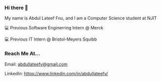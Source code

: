 ### Hi there 👋

<!--
**abdullateefv/abdullateefv** is a ✨ _special_ ✨ repository because its `README.md` (this file) appears on your GitHub profile.

Here are some ideas to get you started:

- 🔭 I’m currently working on ...
- 🌱 I’m currently learning ...
- 👯 I’m looking to collaborate on ...
- 🤔 I’m looking for help with ...
- 💬 Ask me about ...
- 📫 How to reach me: ...
- 😄 Pronouns: ...
- ⚡ Fun fact: ...
-->

My name is Abdul Lateef Fnu, and I am a Computer Science student at NJIT

💻 Previous Software Enginerring Intern @ Merck

💻 Previous IT Intern @ Bristol-Meyers Squibb

### Reach Me At...
Email: abdullateefv@gmail.com

LinkedIn: https://www.linkedin.com/in/abdullateefv/
